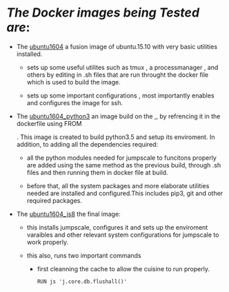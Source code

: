 # _The Docker images being Tested are_:

- The [ubuntu1604](https://github.com/Jumpscale/dockers/tree/build_test/js8/x86_64/01_ubuntu1604) a fusion image of ubuntu.15.10 with very basic utilities installed.

  - sets up some useful utilites such as tmux , a processmanager , and others by editing in .sh files that are run throught the docker file which is used to build the image.

  - sets up some important configurations , most importantly enables and configures the image for ssh.

- The [ubuntu1604_python3](https://github.com/Jumpscale/dockers/tree/build_test/js8/x86_64/11_ubuntu1604_python3) an image build on the ,, by refrencing it in the dockerfile using FROM

  <imagename>. 
  This image is created to build python3.5 and setup its enviroment. In addition, to adding all the 
  dependencies required:</imagename>

  - all the python modules needed for jumpscale to funcitons properly are added using the same method as the previous build, through .sh files and then running them in docker file at build.

  - before that, all the system packages and more elaborate utilities needed are installed and configured.This includes pip3, git and other required packages.

- The [ubuntu1604_js8](https://github.com/Jumpscale/dockers/tree/build_test/js8/x86_64/31_ubuntu1604_js8) the final image:

  - this installs jumpscale, configures it and sets up the enviroment varaibles and other relevant system configurations for jumpscale to work properly.

  - this also, runs two important commands

    - first cleanning the cache to allow the cuisine to run properly.

      ```
      RUN js 'j.core.db.flushall()'
      ```
